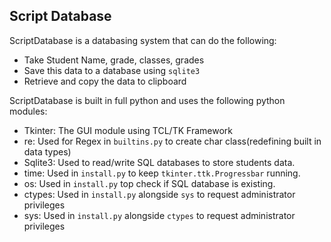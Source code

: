 ## Script Database

ScriptDatabase is a databasing system that can do the following:
- Take Student Name, grade, classes, grades 
- Save this data to a database using ```sqlite3```
- Retrieve and copy the data to clipboard 

ScriptDatabase is built in full python and uses the following python modules:
- Tkinter: The GUI module using TCL/TK Framework
- re: Used for Regex in ```builtins.py``` to create char class(redefining built in data types)
- Sqlite3: Used to read/write SQL databases to store students data.
- time: Used in ```install.py``` to keep ```tkinter.ttk.Progressbar``` running.
- os: Used in ```install.py``` top check if SQL database is existing.
- ctypes: Used in ```install.py``` alongside ```sys``` to request administrator privileges
- sys: Used in ```install.py``` alongside ```ctypes``` to request administrator privileges
<!--
### Markdown

Markdown is a lightweight and easy-to-use syntax for styling your writing. It includes conventions for

```markdown
Syntax highlighted code block

# Header 1
## Header 2
### Header 3

- Bulleted
- List

1. Numbered
2. List

**Bold** and _Italic_ and `Code` text

[Link](url) and ![Image](src)
```
-->
